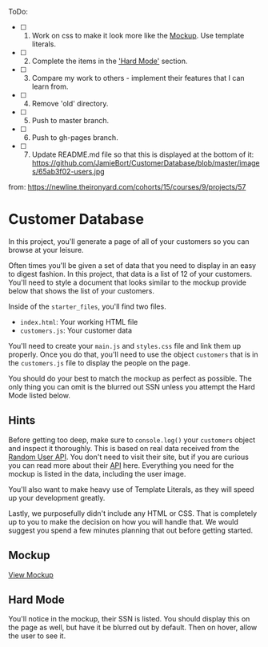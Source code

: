 ToDo:
- [ ] 1. Work on css to make it look more like the [Mockup](#mockup). Use template literals.
- [ ] 2. Complete the items in the ['Hard Mode'](#hard-mode) section.
- [ ] 3. Compare my work to others - implement their features that I can learn from.
- [ ] 4. Remove 'old' directory.
- [ ] 5. Push to master branch.
- [ ] 6. Push to gh-pages branch.
- [ ] 7. Update README.md file so that this is displayed at the bottom of it: https://github.com/JamieBort/CustomerDatabase/blob/master/images/65ab3f02-users.jpg

from: https://newline.theironyard.com/cohorts/15/courses/9/projects/57

# Customer Database
In this project, you'll generate a page of all of your customers so you can browse at your leisure.

Often times you'll be given a set of data that you need to display in an easy to digest fashion. In this project, that data is a list of 12 of your customers. You'll need to style a document that looks similar to the mockup provide below that shows the list of your customers.

Inside of the `starter_files`, you'll find two files.

* `index.html`: Your working HTML file
* `customers.js`: Your customer data

You'll need to create your `main.js` and `styles.css` file and link them up properly. Once you do that, you'll need to use the object `customers` that is in the `customers.js` file to display the people on the page.

You should do your best to match the mockup as perfect as possible. The only thing you can omit is the blurred out SSN unless you attempt the Hard Mode listed below.

## Hints

Before getting too deep, make sure to `console.log()` your `customers` object and inspect it thoroughly. This is based on real data received from the [Random User API](https://randomuser.me/). You don't need to visit their site, but if you are curious you can read more about their [API](https://randomuser.me/documentation) here. Everything you need for the mockup is listed in the data, including the user image.

You'll also want to make heavy use of Template Literals, as they will speed up your development greatly.

Lastly, we purposefully didn't include any HTML or CSS. That is completely up to you to make the decision on how you will handle that. We would suggest you spend a few minutes planning that out before getting started.

## Mockup

[View Mockup](/images/65ab3f02-users.jpg)

## Hard Mode

You'll notice in the mockup, their SSN is listed. You should display this on the page as well, but have it be blurred out by default. Then on hover, allow the user to see it.
